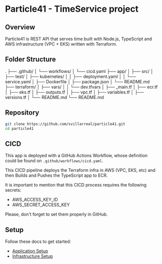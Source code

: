 # Particle41 - TimeService project

## Overview

Particle41 is REST API that serves time built with Node.js, TypeScript and AWS infrastructure (VPC + EKS) written with Terraform.

## Folder Structure

.
├── .github/
│   └── workflows/
│       └── cicd.yaml
├── app/
│   ├── src/
│   ├── test/
│   ├── kubernetes/
│   │   ├── deployment.yaml
│   │   └── service.yaml
│   ├── Dockerfile
│   ├── package.json
│   └── README.md
├── terraform/
│   ├── vars/
│   │   └── dev.tfvars
│   ├── _main.tf
│   ├── ecr.tf
│   ├── eks.tf
│   ├── outputs.tf
│   ├── vpc.tf
│   ├── variables.tf
│   ├── versions.tf
│   └── README.md
└── README.md

## Repository

```sh
git clone https://github.com/svillarreal/particle41.git
cd particle41
```

## CICD

This app is deployed with a GitHub Actions Workflow, whose definition could be found on `.github/workflows/cicd.yaml`.

This CICD pipeline deploys the Terraform infra in AWS (VPC, EKS, etc) and then Builds and Pushes the TypeScript app to ECR.

It is important to mention that this CICD process requires the following secrets:

- AWS_ACCESS_KEY_ID
- AWS_SECRET_ACCESS_KEY

Please, don't forget to set them properly in GitHub.

## Setup

Follow these docs to get started:

- [Application Setup](app/README.md)
- [Infrastructure Setup](terraform/README.md)
